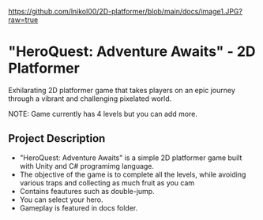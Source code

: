 https://github.com/lnikol00/2D-platformer/blob/main/docs/image1.JPG?raw=true

# "HeroQuest: Adventure Awaits" - 2D Platformer
Exhilarating 2D platformer game that takes players on an epic journey through a vibrant and challenging pixelated world.

NOTE: Game currently has 4 levels but you can add more.

## Project Description

* "HeroQuest: Adventure Awaits" is a simple 2D platformer game built with Unity and C# programimg language.
* The objective of the game is to complete all the levels, while avoiding various traps and collecting as much fruit as you cam
* Contains feautures such as double-jump.
* You can select your hero.
* Gameplay is featured in docs folder.
